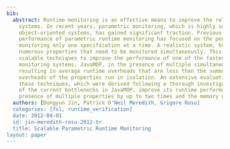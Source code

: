```yaml
---
bib:
  abstract: Runtime monitoring is an effective means to improve the reliability of
    systems. In recent years, parametric monitoring, which is highly suitable for
    object-oriented systems, has gained significant traction. Previous work on the
    performance of parametric runtime monitoring has focused on the performance of
    monitoring only one specification at a time. A realistic system, however, has
    numerous properties that need to be monitored simultaneously. This paper introduces
    scalable techniques to improve the performance of one of the fastest parametric
    monitoring systems, JavaMOP, in the presence of multiple simultaneous properties,
    resulting in average runtime overheads that are less than the summation of the
    overheads of the properties run in isolation. An extensive evaluation shows that
    these techniques, which were derived following a thorough investigation and analysis
    of the current bottlenecks in JavaMOP, improve its runtime performance in the
    presence of multiple properties by up to two times and the memory usage by 34\%.
  authors: [Dongyun Jin, Patrick O'Neil Meredith, Grigore Rosu]
  categories: [fsl, runtime_verification]
  date: 2012-04-01
  id: jin-meredith-rosu-2012-tr
  title: Scalable Parametric Runtime Monitoring
layout: paper
---
```

